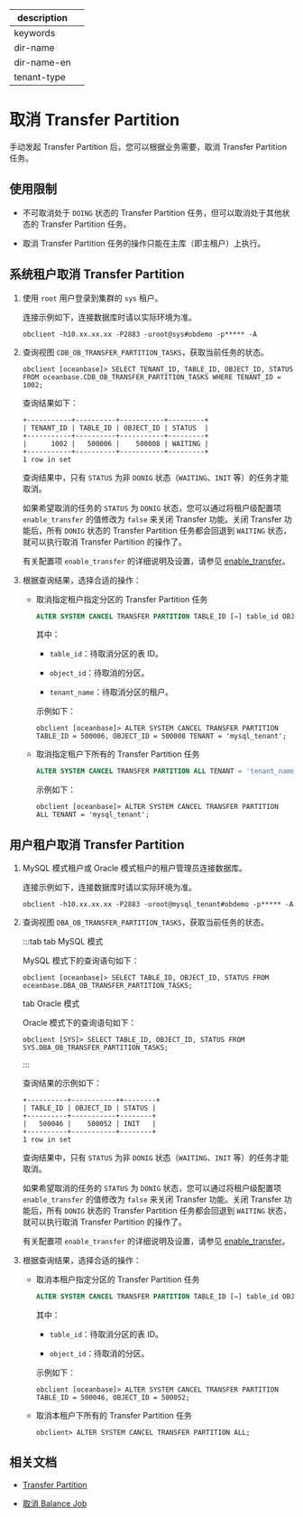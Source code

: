|description||
|---|---|
|keywords||
|dir-name||
|dir-name-en||
|tenant-type||

# 取消 Transfer Partition

手动发起 Transfer Partition 后，您可以根据业务需要，取消 Transfer Partition 任务。

## 使用限制

* 不可取消处于 `DOING` 状态的 Transfer Partition 任务，但可以取消处于其他状态的 Transfer Partition 任务。

* 取消 Transfer Partition 任务的操作只能在主库（即主租户）上执行。

## 系统租户取消 Transfer Partition

1. 使用 `root` 用户登录到集群的 `sys` 租户。

   连接示例如下，连接数据库时请以实际环境为准。

   ```shell
   obclient -h10.xx.xx.xx -P2883 -uroot@sys#obdemo -p***** -A
   ```

2. 查询视图 `CDB_OB_TRANSFER_PARTITION_TASKS`，获取当前任务的状态。

   ```shell
   obclient [oceanbase]> SELECT TENANT_ID, TABLE_ID, OBJECT_ID, STATUS FROM oceanbase.CDB_OB_TRANSFER_PARTITION_TASKS WHERE TENANT_ID = 1002;
   ```

   查询结果如下：

   ```shell
   +-----------+----------+-----------+---------+
   | TENANT_ID | TABLE_ID | OBJECT_ID | STATUS  |
   +-----------+----------+-----------+---------+
   |      1002 |   500006 |    500008 | WAITING |
   +-----------+----------+-----------+---------+
   1 row in set
   ```

   查询结果中，只有 `STATUS` 为非 `DONIG` 状态（`WAITING`、`INIT` 等）的任务才能取消。

   如果希望取消的任务的 `STATUS` 为 `DONIG` 状态，您可以通过将租户级配置项 `enable_transfer` 的值修改为 `false` 来关闭 Transfer 功能。关闭 Transfer 功能后，所有 `DONIG` 状态的 Transfer Partition 任务都会回退到 `WAITING` 状态，就可以执行取消 Transfer Partition 的操作了。
   
   有关配置项 `enable_transfer` 的详细说明及设置，请参见 [enable_transfer](../../../700.reference/800.configuration-items-and-system-variables/100.system-configuration-items/400.tenant-level-configuration-items/3000.enable_transfer.md)。

3. 根据查询结果，选择合适的操作：

   * 取消指定租户指定分区的 Transfer Partition 任务

      ```sql
      ALTER SYSTEM CANCEL TRANSFER PARTITION TABLE_ID [=] table_id OBJECT_ID [=] object_id TENANT = 'tenant_name';
      ```

      其中：
      
      * `table_id`：待取消分区的表 ID。

      * `object_id`：待取消的分区。

      * `tenant_name`：待取消分区的租户。

      示例如下：

      ```shell
      obclient [oceanbase]> ALTER SYSTEM CANCEL TRANSFER PARTITION TABLE_ID = 500006, OBJECT_ID = 500008 TENANT = 'mysql_tenant';
      ```

   * 取消指定租户下所有的 Transfer Partition 任务

      ```sql
      ALTER SYSTEM CANCEL TRANSFER PARTITION ALL TENANT = 'tenant_name';
      ```

      示例如下：

      ```shell
      obclient [oceanbase]> ALTER SYSTEM CANCEL TRANSFER PARTITION ALL TENANT = 'mysql_tenant';
      ```

## 用户租户取消 Transfer Partition

1. MySQL 模式租户或 Oracle 模式租户的租户管理员连接数据库。

   连接示例如下，连接数据库时请以实际环境为准。

   ```shell
   obclient -h10.xx.xx.xx -P2883 -uroot@mysql_tenant#obdemo -p***** -A
   ```

2. 查询视图 `DBA_OB_TRANSFER_PARTITION_TASKS`，获取当前任务的状态。

   :::tab
   tab MySQL 模式

   MySQL 模式下的查询语句如下：

   ```shell
   obclient [oceanbase]> SELECT TABLE_ID, OBJECT_ID, STATUS FROM oceanbase.DBA_OB_TRANSFER_PARTITION_TASKS;
   ```

   tab Oracle 模式

   Oracle 模式下的查询语句如下：

   ```shell
   obclient [SYS]> SELECT TABLE_ID, OBJECT_ID, STATUS FROM SYS.DBA_OB_TRANSFER_PARTITION_TASKS;
   ```
   :::

   查询结果的示例如下：

   ```shell
   +----------+-----------++--------+
   | TABLE_ID | OBJECT_ID | STATUS |
   +----------+-----------+--------+
   |   500046 |    500052 | INIT   |
   +----------+-----------+--------+
   1 row in set
   ```

   查询结果中，只有 `STATUS` 为非 `DONIG` 状态（`WAITING`、`INIT` 等）的任务才能取消。

   如果希望取消的任务的 `STATUS` 为 `DONIG` 状态，您可以通过将租户级配置项 `enable_transfer` 的值修改为 `false` 来关闭 Transfer 功能。关闭 Transfer 功能后，所有 `DONIG` 状态的 Transfer Partition 任务都会回退到 `WAITING` 状态，就可以执行取消 Transfer Partition 的操作了。
   
   有关配置项 `enable_transfer` 的详细说明及设置，请参见 [enable_transfer](../../../700.reference/800.configuration-items-and-system-variables/100.system-configuration-items/400.tenant-level-configuration-items/3000.enable_transfer.md)。

3. 根据查询结果，选择合适的操作：

   * 取消本租户指定分区的 Transfer Partition 任务

      ```sql
      ALTER SYSTEM CANCEL TRANSFER PARTITION TABLE_ID [=] table_id OBJECT_ID [=] object_id;
      ```

      其中：
      
      * `table_id`：待取消分区的表 ID。

      * `object_id`：待取消的分区。

      示例如下：

      ```shell
      obclient [oceanbase]> ALTER SYSTEM CANCEL TRANSFER PARTITION TABLE_ID = 500046, OBJECT_ID = 500052;
      ```

   * 取消本租户下所有的 Transfer Partition 任务

      ```shell
      obclient> ALTER SYSTEM CANCEL TRANSFER PARTITION ALL;
      ```

## 相关文档

* [Transfer Partition](200.transfer-partition-management.md)

* [取消 Balance Job](400.cancel-balance-job-task.md)